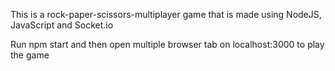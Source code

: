 This is a rock-paper-scissors-multiplayer game that is made using NodeJS, JavaScript and Socket.io

Run npm start and then open multiple browser tab on localhost:3000 to play the game
